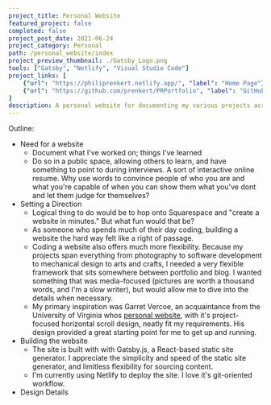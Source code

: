 ```yaml
---
project_title: Personal Website
featured_project: false
completed: false
project_post_date: 2021-06-24
project_category: Personal
path: /personal_website/index
project_preview_thumbnail: ./Gatsby_Logo.png
tools: ["Gatsby", "Netlify", "Visual Studio Code"]
project_links: [
    {"url": "https://philiprenkert.netlify.app/", "label": "Home Page"},
    {"url": "https://github.com/prenkert/PRPortfolio", "label": "GitHub"}
]
description: A personal website for documenting my various projects across academic, professional, and personal domains. 
---
```


Outline:
- Need for a website
    - Document what I've worked on; things I've learned
    - Do so in a public space, allowing others to learn, and have something to point to during interviews. A sort of interactive online resume. Why use words to convince people of who you are and what you're capable of when you can show them what you've dont and let them judge for themselves?
- Setting a Direction
    - Logical thing to do would be to hop onto Squarespace and "create a website in minutes." But what fun would that be?
    - As someone who spends much of their day coding, building a website the hard way felt like a right of passage. 
    - Coding a website also offers much more flexibility. Because my projects span everything from photography to software development to mechanical design to arts and crafts, I needed a very flexible framework that sits somewhere between portfolio and blog. I wanted something that was media-focused (pictures are worth a thousand words, and I'm a slow writer), but would allow me to dive into the details when necessary. 
    - My primary inspiration was Garret Vercoe, an acquaintance from the University of Virginia whos [personal website](https://garrettvercoe.com/), with it's project-focused horizontal scroll design, neatly fit my requirements. His design provided a great starting point for me to get up and running. 
- Building the website
    - The site is built with with Gatsby.js, a React-based static site generator. I appreciate the simplicity and speed of the static site generator, and limitless flexibility for sourcing content. 
    - I'm currently using Netlify to deploy the site. I love it's git-oriented workflow. 
- Design Details